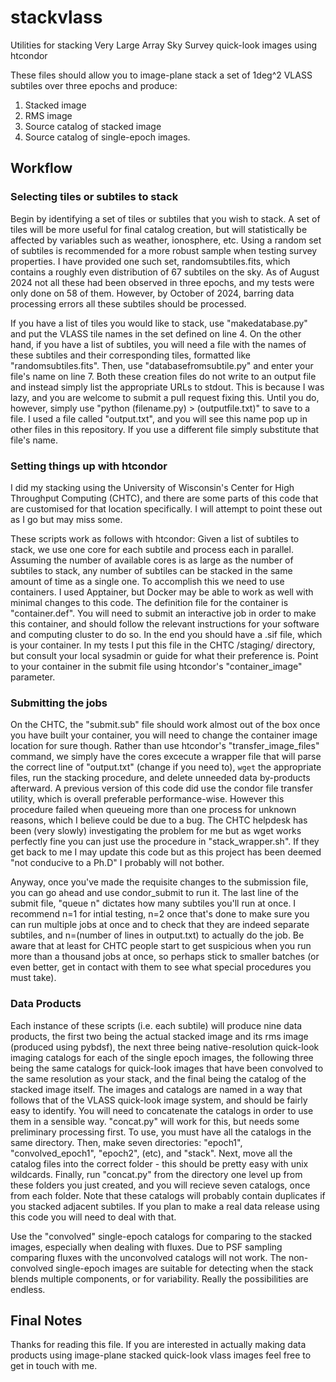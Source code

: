 # stackvlass
Utilities for stacking Very Large Array Sky Survey quick-look images using htcondor

These files should allow you to image-plane stack a set of 1deg^2 VLASS subtiles over three epochs and produce:

1. Stacked image
2. RMS image
3. Source catalog of stacked image
4. Source catalog of single-epoch images.

## Workflow

### Selecting tiles or subtiles to stack
Begin by identifying a set of tiles or subtiles that you wish to stack. A set of tiles will be more useful for final catalog creation, but will statistically be affected by variables such as weather, ionosphere, etc.
Using a random set of subtiles is recommended for a more robust sample when testing survey properties.
I have provided one such set, randomsubtiles.fits, which contains a roughly even distribution of 67 subtiles on the sky. 
As of August 2024 not all these had been observed in three epochs, and my tests were only done on 58 of them. 
However, by October of 2024, barring data processing errors all these subtiles should be processed.

If you have a list of tiles you would like to stack, use "makedatabase.py" and put the VLASS tile names in the set defined on line 4.
On the other hand, if you have a list of subtiles, you will need a file with the names of these subtiles and their corresponding tiles, formatted like "randomsubtiles.fits". Then, use "databasefromsubtile.py" and enter your file's name on line 7.
Both these creation files do not write to an output file and instead simply list the appropriate URLs to stdout.
This is because I was lazy, and you are welcome to submit a pull request fixing this.
Until you do, however, simply use "python (filename.py) > (outputfile.txt)" to save to a file.
I used a file called "output.txt", and you will see this name pop up in other files in this repository. If you use a different file simply substitute that file's name.

### Setting things up with htcondor

I did my stacking using the University of Wisconsin's Center for High Throughput Computing (CHTC), and there are some parts of this code that are customised for that location specifically.
I will attempt to point these out as I go but may miss some.

These scripts work as follows with htcondor: Given a list of subtiles to stack, we use one core for each subtile and process each in parallel. Assuming the number of available cores is as large as the number of subtiles to stack, any number of subtiles can be stacked in the same amount of time as a single one.
To accomplish this we need to use containers. I used Apptainer, but Docker may be able to work as well with minimal changes to this code.
The definition file for the container is "container.def". You will need to submit an interactive job in order to make this container, and should follow the relevant instructions for your software and computing cluster to do so.
In the end you should have a .sif file, which is your container. In my tests I put this file in the CHTC /staging/ directory, but consult your local sysadmin or guide for what their preference is.
Point to your container in the submit file using htcondor's "container_image" parameter.

### Submitting the jobs

On the CHTC, the "submit.sub" file should work almost out of the box once you have built your container, you will need to change the container image location for sure though.
Rather than use htcondor's "transfer_image_files" command, we simply have the cores excecute a wrapper file that will parse the correct line of "output.txt" (change if you need to), `wget` the appropriate files, run the stacking procedure, and delete unneeded data by-products afterward.
A previous version of this code did use the condor file transfer utility, which is overall preferable performance-wise. However this procedure failed when queueing more than one process for unknown reasons, which I believe could be due to a bug.
The CHTC helpdesk has been (very slowly) investigating the problem for me but as wget works perfectly fine you can just use the procedure in "stack_wrapper.sh". If they get back to me I may update this code but as this project has been deemed "not conducive to a Ph.D" I probably will not bother.

Anyway, once you've made the requisite changes to the submission file, you can go ahead and use condor_submit to run it. The last line of the submit file, "queue n" dictates how many subtiles you'll run at once. 
I recommend n=1 for intial testing, n=2 once that's done to make sure you can run multiple jobs at once and to check that they are indeed separate subtiles, and n=(number of lines in output.txt) to actually do the job.
Be aware that at least for CHTC people start to get suspicious when you run more than a thousand jobs at once, so perhaps stick to smaller batches (or even better, get in contact with them to see what special procedures you must take).

### Data Products

Each instance of these scripts (i.e. each subtile) will produce nine data products, the first two being the actual stacked image and its rms image (produced using pybdsf), the next three being native-resolution quick-look imaging catalogs for each of the single epoch images, the following three being the same catalogs for quick-look images that have been convolved to the same resolution as your stack, and the final being the catalog of the stacked image itself.
The images and catalogs are named in a way that follows that of the VLASS quick-look image system, and should be fairly easy to identify.
You will need to concatenate the catalogs in order to use them in a sensible way. "concat.py" will work for this, but needs some preliminary processing first.
To use, you must have all the catalogs in the same directory. Then, make seven directories: "epoch1", "convolved_epoch1", "epoch2", (etc), and "stack". Next, move all the catalog files into the correct folder - this should be pretty easy with unix wildcards. Finally, run "concat.py" from the directory one level up from these folders you just created, and you will recieve seven catalogs, once from each folder.
Note that these catalogs will probably contain duplicates if you stacked adjacent subtiles. If you plan to make a real data release using this code you will need to deal with that.

Use the "convolved" single-epoch catalogs for comparing to the stacked images, especially when dealing with fluxes. Due to PSF sampling comparing fluxes with the unconvolved catalogs will not work.
The non-convolved single-epoch images are suitable for detecting when the stack blends multiple components, or for variability. Really the possibilities are endless.

## Final Notes

Thanks for reading this file. If you are interested in actually making data products using image-plane stacked quick-look vlass images feel free to get in touch with me.
